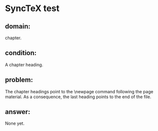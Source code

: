 # SyncTeX test
## domain:
chapter.
## condition:
A chapter heading.
## problem:
The chapter headings point to the \newpage command following the page material.
As a consequence, the last heading points to the end of the file.
## answer:
None yet.